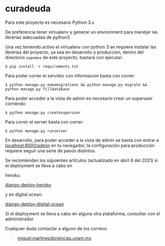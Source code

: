 # curadeuda

Para este proyecto es necesario Python 3.x

De preferencia tener virtualenv y generar un environment para manejar las librerias adecuadas de python3

Una vez teniendo activo el virtualenv con python 3 se requiere instalar las librerias del proyecto, ya sea en desarrollo o producción, dentro del directorio `sepomex` de este proyecto, bastará con ejecutar:

`$ pip install -r requirements.txt`

Para poder correr el servidor con informacion basta con correr:

`$ python manage.py makemigrations && python manage.py migrate && python manage.py filldatabase`

Para poder acceder a la vista de admin es necesario crear un superuser corriendo:

`$ python manage.py createsuperuser`

Para correr el server basta con correr:

`$ python manage.py runserver`

En desarrollo, para poder acceder a la vista de admin se basta con entrar a [localhost:8000/admin](http://localhost:8000/) en tu navegador, la configuración para producción requiere seguir una serie de pasos distintos.

Se recomiendan los siguientes artículos (actualizado en abril 8 del 2021) si el deployment se lleva a cabo en

heroku:

[django-deploy-heroku](https://medium.com/@hdsingh13/deploying-django-app-on-heroku-with-postgres-as-backend-b2f3194e8a43)

y en digital ocean:

[diango-deploy-digital-ocean](https://www.digitalocean.com/community/tutorials/how-to-deploy-a-local-django-app-to-a-vps)

Si el deployment se lleva a cabo en alguna otra plataforma, consultar con el administrador.

Cualquier duda contactar a alguno de los correos:

> [miguel.martinez@ciencias.unam.mx](mailto:miguel.martinez@ciencias.unam.mx)
>
